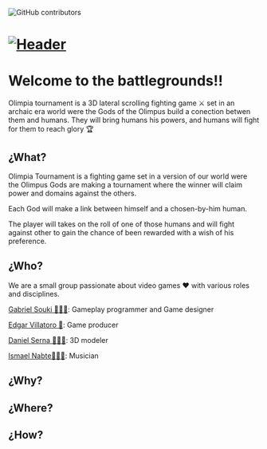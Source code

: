 ![GitHub contributors](https://img.shields.io/github/contributors/soukigabriel/Olimpia-tournament)

[![Header](https://i.imgur.com/NxuCGUo.png "Header")](https://imgur.com/gallery/Ai5tUrf "Header")
=============
# Welcome to the battlegrounds!!

Olimpia tournament is a 3D lateral scrolling fighting game ⚔ set  in an archaic era world were the Gods of the Olimpus build a conection betwen them and humans. They will bring humans his powers, and humans will fight for them to reach glory 🏆

## ¿What?

Olimpia Tournament is a fighting game set in a version of our world were the Olimpus Gods are making a tournament where the winner will claim power and domains against the others.

Each God will make a link between himself and a chosen-by-him human.

The player will takes on the roll of one of those humans and will fight against other to gain the chance of been rewarded with a wish of his preference.

## ¿Who?

We are a small group passionate about video games ❤ with various roles and disciplines.

[Gabriel Souki 👨🏻‍💻](https://github.com/soukigabriel "GS GH Profile"): Gameplay programmer and Game designer

[Edgar Villatoro 📌](https://github.com/eVillator "Edgar Villatoro"): Game producer

[Daniel Serna 👨🏻‍🎨](https://github.com/DaiSerna "Daniel Serna"): 3D modeler

[Ismael Nabte👨🏻‍🎤](https://github.com/nabte "Ismael"): Musician

## ¿Why?

## ¿Where?

## ¿How?

